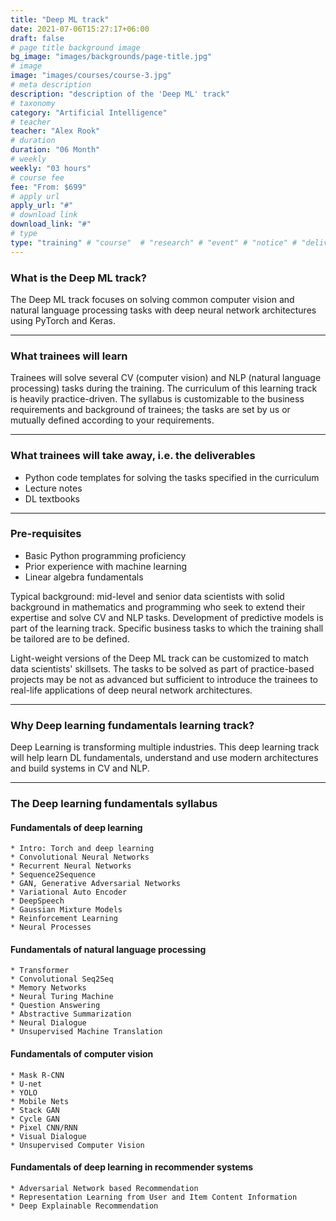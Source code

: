 ```yaml
---
title: "Deep ML track"
date: 2021-07-06T15:27:17+06:00
draft: false
# page title background image
bg_image: "images/backgrounds/page-title.jpg"
# image
image: "images/courses/course-3.jpg"
# meta description
description: "description of the 'Deep ML' track"
# taxonomy
category: "Artificial Intelligence"
# teacher
teacher: "Alex Rook"
# duration
duration: "06 Month"
# weekly
weekly: "03 hours"
# course fee
fee: "From: $699"
# apply url
apply_url: "#"
# download link
download_link: "#"
# type
type: "training" # "course"  # "research" # "event" # "notice" # "deliverables" # "training"
---
```



### What is the Deep ML track?

The Deep ML track focuses on solving common computer vision and natural language processing tasks with deep neural network architectures using PyTorch and Keras.

***

### What trainees will learn

Trainees will solve several CV (computer vision) and NLP (natural language processing)
tasks during the training.
The curriculum of this learning track is heavily practice-driven.
The syllabus is customizable to the business requirements and background of trainees;
the tasks are set by us or mutually defined according to your requirements.

***

### What trainees will take away, i.e. the deliverables

* Python code templates for solving the tasks specified in the curriculum
* Lecture notes
* DL textbooks

***

### Pre-requisites

* Basic Python programming proficiency
* Prior experience with machine learning
* Linear algebra fundamentals

Typical background: mid-level and senior data scientists with solid background
in mathematics and programming who seek to extend their expertise and solve
CV and NLP tasks.
Development of predictive models is part of the learning track.
Specific business tasks to which the training shall be tailored are to be defined.

Light-weight versions of the Deep ML track can be customized
to match data scientists' skillsets.
The tasks to be solved as part of practice-based projects may be not as advanced but
sufficient to introduce the trainees to real-life applications of
deep neural network architectures.

***

### Why Deep learning fundamentals learning track?

Deep Learning is transforming multiple industries. This deep learning track
will help learn DL fundamentals, understand and use modern architectures and
build systems in CV and NLP.

***

### The Deep learning fundamentals syllabus

#### Fundamentals of deep learning

    * Intro: Torch and deep learning
    * Convolutional Neural Networks
    * Recurrent Neural Networks
    * Sequence2Sequence
    * GAN, Generative Adversarial Networks
    * Variational Auto Encoder
    * DeepSpeech
    * Gaussian Mixture Models
    * Reinforcement Learning
    * Neural Processes

#### Fundamentals of natural language processing

    * Transformer
    * Convolutional Seq2Seq
    * Memory Networks
    * Neural Turing Machine
    * Question Answering
    * Abstractive Summarization
    * Neural Dialogue
    * Unsupervised Machine Translation

#### Fundamentals of computer vision

    * Mask R-CNN
    * U-net
    * YOLO
    * Mobile Nets
    * Stack GAN
    * Cycle GAN
    * Pixel CNN/RNN
    * Visual Dialogue
    * Unsupervised Computer Vision

#### Fundamentals of deep learning in recommender systems

    * Adversarial Network based Recommendation
    * Representation Learning from User and Item Content Information
    * Deep Explainable Recommendation
